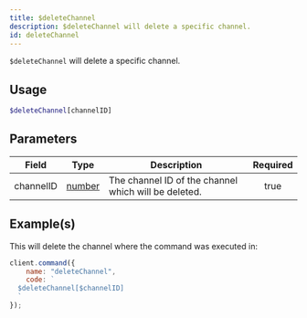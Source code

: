 ```yaml
---
title: $deleteChannel
description: $deleteChannel will delete a specific channel.
id: deleteChannel
---
```


`$deleteChannel` will delete a specific channel.

## Usage

```php
$deleteChannel[channelID]
```

## Parameters

| Field     | Type                                                                                              | Description                                          | Required |
| --------- | ------------------------------------------------------------------------------------------------- | ---------------------------------------------------- | :------: |
| channelID | [number](https://developer.mozilla.org/en-US/docs/Web/JavaScript/Reference/Global_Objects/Number) | The channel ID of the channel which will be deleted. |   true   |

## Example(s)

This will delete the channel where the command was executed in:

```javascript
client.command({
    name: "deleteChannel",
    code: `
  $deleteChannel[$channelID]
  `
});
```
